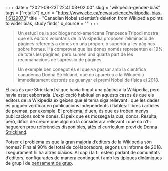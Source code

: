 +++
date = "2021-08-23T22:41:03+02:00"
slug = "wikipedia-gender-bias"
tags = ["retalls"]
x_url = "https://www.cbc.ca/news/science/wikipedia-bias-1.6129073"
title = "Canadian Nobel scientist’s deletion from Wikipedia points to wider bias, study finds"
x_source = ""
+++

> Un estudi de la sociòloga nord-americana Francesca Tripodi mostra que els editors voluntaris de la Wikipedia proposen l’eliminació de pàgines referents a dones en una proporció superior a les pàgines sobre homes. Ha comprovat que les dones només representen el 19% de totes les pàgines, però sumen una quarta part de les recomanacions de supressió de pàgines.
> 
> Un exemple ben conegut és el que va passar amb la científica canadenca Donna Strickland, que no apareixia a la Wikipedia immediatament després de guanyar el premi Nobel de física el 2018.

El cas és que Strickland sí que havia tingut una pàgina a la Wikipedia, però havia estat esborrada. L’explicació habitual en aquests casos és que els editors de la Wikipedia exigeixen que el tema siga rellevant i que les dades es puguen verificar en publicacions independents i fiables: llibres i articles de premsa, per exemple. El problema, diuen, és que es troben menys publicacions sobre dones. El peix que es mossega la cua, doncs. Resulta, però, difícil de creure que algú no la considerara rellevant i que no n’hi hagueren prou referències disponibles, atès el currículum previ de [Donna Strickland](https://en.wikipedia.org/wiki/Donna_Strickland).

Potser el problema és que la gran majoria d’editors de la Wikipedia són homes? Fins al 90% del total de col·laboradors, segons un informe de 2018. I segurament hi ha altres biaixos. Al cap i la fi, estem parlant de comunitats d’editors, configurades de manera contingent i amb les típiques dinàmiques de grup i de [pensament de grup](https://en.wikipedia.org/wiki/Groupthink).